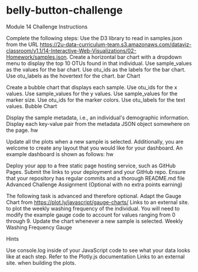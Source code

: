 # belly-button-challenge
Module 14 Challenge
Instructions

Complete the following steps:
Use the D3 library to read in samples.json from the URL https://2u-data-curriculum-team.s3.amazonaws.com/dataviz-classroom/v1.1/14-Interactive-Web-Visualizations/02-Homework/samples.json.
Create a horizontal bar chart with a dropdown menu to display the top 10 OTUs found in that individual.
Use sample_values as the values for the bar chart.
Use otu_ids as the labels for the bar chart.
Use otu_labels as the hovertext for the chart.
bar Chart

Create a bubble chart that displays each sample.
Use otu_ids for the x values.
Use sample_values for the y values.
Use sample_values for the marker size.
Use otu_ids for the marker colors.
Use otu_labels for the text values.
Bubble Chart

Display the sample metadata, i.e., an individual's demographic information.
Display each key-value pair from the metadata JSON object somewhere on the page.
hw

Update all the plots when a new sample is selected. Additionally, you are welcome to create any layout that you would like for your dashboard. An example dashboard is shown as follows:
hw

Deploy your app to a free static page hosting service, such as GitHub Pages. Submit the links to your deployment and your GitHub repo. Ensure that your repository has regular commits and a thorough README.md file
Advanced Challenge Assignment (Optional with no extra points earning)

The following task is advanced and therefore optional.
Adapt the Gauge Chart from https://plot.ly/javascript/gauge-charts/ Links to an external site. to plot the weekly washing frequency of the individual.
You will need to modify the example gauge code to account for values ranging from 0 through 9.
Update the chart whenever a new sample is selected.
Weekly Washing Frequency Gauge

Hints

Use console.log inside of your JavaScript code to see what your data looks like at each step.
Refer to the Plotly.js documentation Links to an external site. when building the plots.
